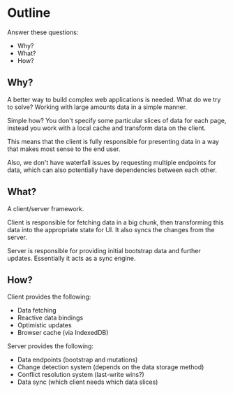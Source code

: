 # Outline

Answer these questions:

- Why?
- What?
- How?

## Why?

A better way to build complex web applications is needed. What do we try to solve? Working with large amounts data in a simple manner.

Simple how? You don't specify some particular slices of data for each page, instead you work with a local cache and transform data on the client.

This means that the client is fully responsible for presenting data in a way that makes most sense to the end user.

Also, we don't have waterfall issues by requesting multiple endpoints for data, which can also potentially have dependencies between each other.

## What?

A client/server framework.

Client is responsible for fetching data in a big chunk, then transforming this data into the appropriate state for UI.
It also syncs the changes from the server.

Server is responsible for providing initial bootstrap data and further updates. Essentially it acts as a sync engine.

## How?

Client provides the following:

- Data fetching
- Reactive data bindings
- Optimistic updates
- Browser cache (via IndexedDB)

Server provides the following:

- Data endpoints (bootstrap and mutations)
- Change detection system (depends on the data storage method)
- Conflict resolution system (last-write wins?)
- Data sync (which client needs which data slices)
